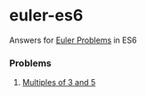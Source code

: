 # euler-es6
Answers for [Euler Problems](https://projecteuler.net/archives) in ES6

### Problems
1. [Multiples of 3 and 5](euler-p1.js)
